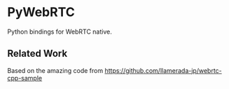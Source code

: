 PyWebRTC
==

Python bindings for WebRTC native.



Related Work
--
Based on the amazing code from https://github.com/llamerada-jp/webrtc-cpp-sample

